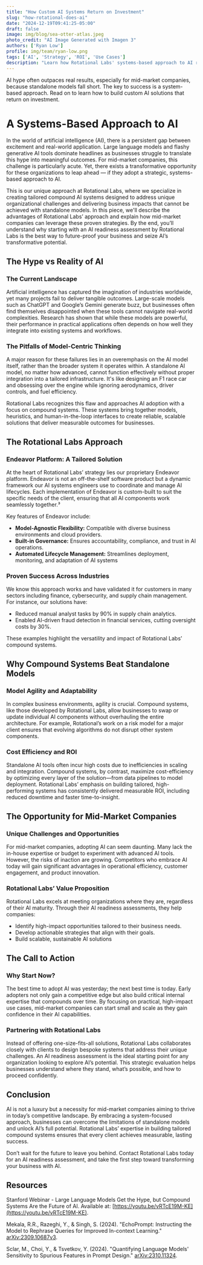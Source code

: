 ```yaml
---
title: "How Custom AI Systems Return on Investment"
slug: "how-rotational-does-ai"
date: "2024-12-19T09:41:25-05:00"
draft: false
image: img/blog/sea-otter-atlas.jpeg
photo_credit: "AI Image Generated with Imagen 3"
authors: ['Ryan Low']
profile: img/team/ryan-low.png
tags: ['AI', 'Strategy', 'ROI', 'Use Cases']
description: "Learn how Rotational Labs' systems-based approach to AI returns on investment while standalone models fall short."
---
```


AI hype often outpaces real results, especially for mid-market companies, because standalone models fall short. The key to success is a system-based approach. Read on to learn how to build custom AI solutions that return on investment.

<!--more-->

# A Systems-Based Approach to AI

In the world of artificial intelligence (AI), there is a persistent gap between excitement and real-world application. Large language models and flashy generative AI tools dominate headlines as businesses struggle to translate this hype into meaningful outcomes. For mid-market companies, this challenge is particularly acute. Yet, there exists a transformative opportunity for these organizations to leap ahead &mdash; if they adopt a strategic, systems-based approach to AI.

This is our unique approach at Rotational Labs, where we specialize in creating tailored compound AI systems designed to address unique organizational challenges and delivering business impacts that cannot be achieved with standalone models. In this piece, we'll describe the advantages of Rotational Labs’ approach and explain how mid-market companies can leverage these proven strategies. By the end, you’ll understand why starting with an AI readiness assessment by Rotational Labs is the best way to future-proof your business and seize AI’s transformative potential.

## The Hype vs Reality of AI

### The Current Landscape

Artificial intelligence has captured the imagination of industries worldwide, yet many projects fail to deliver tangible outcomes. Large-scale models such as ChatGPT and Google’s Gemini generate buzz, but businesses often find themselves disappointed when these tools cannot navigate real-world complexities. Research has shown that while these models are powerful, their performance in practical applications often depends on how well they integrate into existing systems and workflows.

### The Pitfalls of Model-Centric Thinking

A major reason for these failures lies in an overemphasis on the AI model itself, rather than the broader system it operates within. A standalone AI model, no matter how advanced, cannot function effectively without proper integration into a tailored infrastructure. It's like designing an F1 race car and obsessing over the engine while ignoring aerodynamics, driver controls, and fuel efficiency.

Rotational Labs recognizes this flaw and approaches AI adoption with a focus on compound systems. These systems bring together models, heuristics, and human-in-the-loop interfaces to create reliable, scalable solutions that deliver measurable outcomes for businesses.

## The Rotational Labs Approach

### Endeavor Platform: A Tailored Solution

At the heart of Rotational Labs’ strategy lies our proprietary Endeavor platform. Endeavor is not an off-the-shelf software product but a dynamic framework our AI systems engineers use to coordinate and manage AI lifecycles. Each implementation of Endeavor is custom-built to suit the specific needs of the client, ensuring that all AI components work seamlessly together.³

Key features of Endeavor include:

- **Model-Agnostic Flexibility:** Compatible with diverse business environments and cloud providers.
- **Built-in Governance:** Ensures accountability, compliance, and trust in AI operations.
- **Automated Lifecycle Management:** Streamlines deployment, monitoring, and adaptation of AI systems

### Proven Success Across Industries

We know this approach works and have validated it for customers in many sectors including finance, cybersecurity, and supply chain management. For instance, our solutions have:

- Reduced manual analyst tasks by 90% in supply chain analytics.
- Enabled AI-driven fraud detection in financial services, cutting oversight costs by 30%.

These examples highlight the versatility and impact of Rotational Labs’ compound systems.

## Why Compound Systems Beat Standalone Models

### Model Agility and Adaptability

In complex business environments, agility is crucial. Compound systems, like those developed by Rotational Labs, allow businesses to swap or update individual AI components without overhauling the entire architecture. For example, Rotational’s work on a risk model for a major client ensures that evolving algorithms do not disrupt other system components.

### Cost Efficiency and ROI

Standalone AI tools often incur high costs due to inefficiencies in scaling and integration. Compound systems, by contrast, maximize cost-efficiency by optimizing every layer of the solution—from data pipelines to model deployment. Rotational Labs’ emphasis on building tailored, high-performing systems has consistently delivered measurable ROI, including reduced downtime and faster time-to-insight.

## The Opportunity for Mid-Market Companies

### Unique Challenges and Opportunities

For mid-market companies, adopting AI can seem daunting. Many lack the in-house expertise or budget to experiment with advanced AI tools. However, the risks of inaction are growing. Competitors who embrace AI today will gain significant advantages in operational efficiency, customer engagement, and product innovation.

### Rotational Labs’ Value Proposition

Rotational Labs excels at meeting organizations where they are, regardless of their AI maturity. Through their AI readiness assessments, they help companies:

- Identify high-impact opportunities tailored to their business needs.
- Develop actionable strategies that align with their goals.
- Build scalable, sustainable AI solutions

## The Call to Action

### Why Start Now?

The best time to adopt AI was yesterday; the next best time is today. Early adopters not only gain a competitive edge but also build critical internal expertise that compounds over time. By focusing on practical, high-impact use cases, mid-market companies can start small and scale as they gain confidence in their AI capabilities.

### Partnering with Rotational Labs

Instead of offering one-size-fits-all solutions, Rotational Labs collaborates closely with clients to design bespoke systems that address their unique challenges. An AI readiness assessment is the ideal starting point for any organization looking to explore AI’s potential. This strategic evaluation helps businesses understand where they stand, what’s possible, and how to proceed confidently.

## Conclusion

AI is not a luxury but a necessity for mid-market companies aiming to thrive in today’s competitive landscape. By embracing a system-focused approach, businesses can overcome the limitations of standalone models and unlock AI’s full potential. Rotational Labs’ expertise in building tailored compound systems ensures that every client achieves measurable, lasting success.

Don’t wait for the future to leave you behind. Contact Rotational Labs today for an AI readiness assessment, and take the first step toward transforming your business with AI.


## Resources

Stanford Webinar - Large Language Models Get the Hype, but Compound Systems Are the Future of AI. Available at: [https://youtu.be/vRTcE19M-KE](https://youtu.be/vRTcE19M-KE).

Mekala, R.R., Razeghi, Y., & Singh, S. (2024). "EchoPrompt: Instructing the Model to Rephrase Queries for Improved In-context Learning." [arXiv:2309.10687v3](https://arxiv.org/abs/2309.10687v3).

Sclar, M., Choi, Y., & Tsvetkov, Y. (2024). "Quantifying Language Models' Sensitivity to Spurious Features in Prompt Design." [arXiv:2310.11324](https://arxiv.org/abs/2310.11324).

